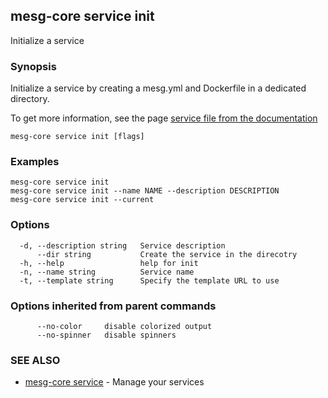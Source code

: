 ## mesg-core service init

Initialize a service

### Synopsis

Initialize a service by creating a mesg.yml and Dockerfile in a dedicated directory.
	
To get more information, see the page [service file from the documentation](https://docs.mesg.com/guide/service/service-file.html)

```
mesg-core service init [flags]
```

### Examples

```
mesg-core service init
mesg-core service init --name NAME --description DESCRIPTION
mesg-core service init --current
```

### Options

```
  -d, --description string   Service description
      --dir string           Create the service in the direcotry
  -h, --help                 help for init
  -n, --name string          Service name
  -t, --template string      Specify the template URL to use
```

### Options inherited from parent commands

```
      --no-color     disable colorized output
      --no-spinner   disable spinners
```

### SEE ALSO

* [mesg-core service](mesg-core_service.md)	 - Manage your services

